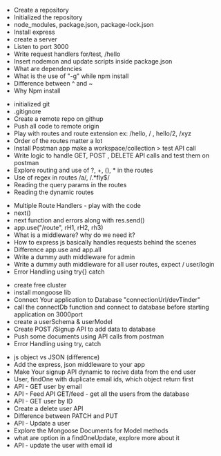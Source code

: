 - Create a repository
- Initialized the repository
- node_modules, package.json, package-lock.json
- Install express
- create a server
- Listen to port 3000
- Write request handlers for/test, /hello
- Insert nodemon and update scripts inside package.json
- What are dependencies
- What is the use of "-g" while npm install
- Difference between ^ and ~ 
-  Why Npm install


<!-- Ep-4 -->
- initialized git 
- .gitignore
- Create a remote repo on githup
- Push all code to remote origin
- Play with routes and route extension ex: /hello, / , hello/2, /xyz
- Order of the routes matter a lot
- Install Postman app make a workspace/collection > test API call
- Write logic to handle GET, POST , DELETE API calls and test them on postman
- Explore routing and use of ?, +, (), * in the routes
- Use of regex in routes /a/, /.*fly$/
- Reading the query params in the routes
- Reading the dynamic  routes


<!-- Ep-5 -->
- Multiple Route Handlers - play with the code
- next()
- next function and errors along with res.send()
- app.use("/route", rH1, rH2, rh3)
- What is a middleware? why do we need it?
- How to express js basically handles requests behind the scenes
- Difference  app.use and app.all
- Write a dummy auth middleware for admin
- Write a dummy auth middleware for all user routes, expect / user/login 
- Error Handling using try{} catch


<!-- Ep-6 Database, Schema & Model Mongoose -->
- create free cluster
- install mongoose lib
- Connect Your application to Database "connectionUrl/devTinder"
- call the connectDb function and connect to database before starting application on 3000port
- create a userSchema & userModel
- Create POST /Signup API to add data to database
- Push some documents using API calls from postman
- Error Handling using try, catch


<!-- Ep-7 Diving into the apis -->
- js object vs JSON (difference)
- Add the express, json middleware to your app
- Make Your signup API dynamic to recive data  from the end user
- User, findOne with duplicate email ids, which object return first
- API - GET user by email
- API - Feed API GET/feed - get all the users from the database
- API - GET user by ID
- Create a delete user API
- Difference between PATCH and PUT
- API - Update a user
- Explore the Mongoose Documents for Model methods
- what are option in a findOneUpdate, explore more about it
- API - update the user with email id